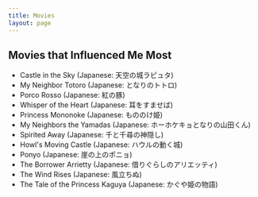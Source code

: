 ```yaml
---
title: Movies
layout: page
---
```


Movies that Influenced Me Most
---------

* Castle in the Sky (Japanese: 天空の城ラピュタ)
* My Neighbor Totoro (Japanese: となりのトトロ)
* Porco Rosso (Japanese: 紅の豚)
* Whisper of the Heart (Japanese: 耳をすませば)
* Princess Mononoke (Japanese: もののけ姫)
* My Neighbors the Yamadas (Japanese: ホーホケキョとなりの山田くん)
* Spirited Away (Japanese: 千と千尋の神隠し)
* Howl's Moving Castle (Japanese: ハウルの動く城)
* Ponyo (Japanese: 崖の上のポニョ)
* The Borrower Arrietty (Japanese: 借りぐらしのアリエッティ)
* The Wind Rises (Japanese: 風立ちぬ)
* The Tale of the Princess Kaguya (Japanese: かぐや姫の物語)
